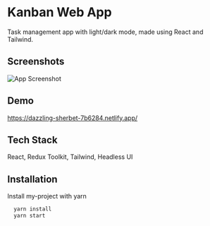 # Kanban Web App

Task management app with light/dark mode, made using React and Tailwind.

## Screenshots

![App Screenshot](https://via.placeholder.com/468x300?text=App+Screenshot+Here)

## Demo

https://dazzling-sherbet-7b6284.netlify.app/

## Tech Stack

React, Redux Toolkit, Tailwind, Headless UI

## Installation

Install my-project with yarn

```bash
  yarn install
  yarn start
```
